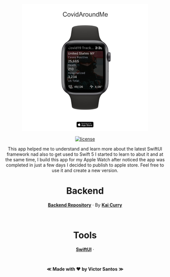 <div align="center">

<img src="https://raw.githubusercontent.com/victors1681/iWatchCovid19Tracker/master/github/app-landing.jpg" height="400px"></br>

[![license](https://img.shields.io/badge/license-Apache_2.0-red.svg?style=for-the-badge)]() 
<br/>

This app helped me to understand and learn more about the latest SwiftUI framework nad also to get used to Swift 5 I started to learn to abut it and at the same time, I build this app for my Apple Watch after noticed the app was completed in just a few days I decided to publish to apple store. 
Feel free to use it and create a new version.


# Backend
 
 [**Backend Repository**]( https://github.com/COVID19Tracking/covid-tracking-api) &middot;
 By  [**Kai Curry**](https://github.com/webmasterkai)
 

<br/>

# Tools

 [**SwiftUI**]( https://developer.apple.com/xcode/swiftui/) &middot;
 
<br/>

**&Lt;**
**Made with &hearts; by Victor Santos**
**&Gt;**
